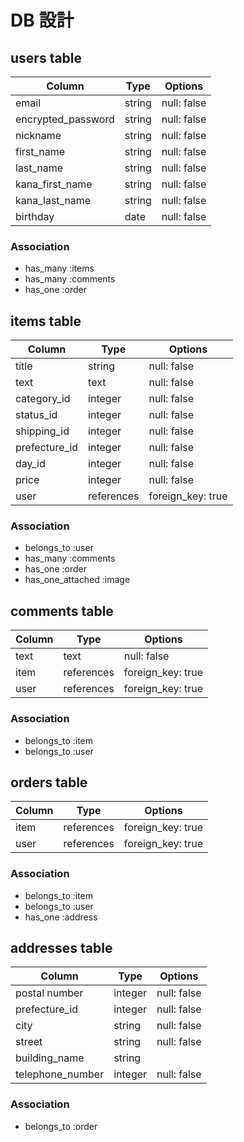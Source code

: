 # DB 設計

## users table

| Column             | Type                | Options                 |
|--------------------|---------------------|-------------------------|
| email              | string              | null: false             |
| encrypted_password | string              | null: false             |
| nickname           | string              | null: false             |
| first_name         | string              | null: false             |
| last_name          | string              | null: false             |
| kana_first_name    | string              | null: false             |
| kana_last_name     | string              | null: false             |
| birthday           | date                | null: false             |

### Association

- has_many :items
- has_many :comments
- has_one :order

## items table

| Column             | Type          | Options           |
|--------------------|---------------|-------------------|
| title              | string        | null: false       |
| text               | text          | null: false       |
| category_id        | integer       | null: false       |
| status_id          | integer       | null: false       |
| shipping_id        | integer       | null: false       |
| prefecture_id      | integer       | null: false       |
| day_id             | integer       | null: false       |
| price              | integer       | null: false       |
| user               | references    | foreign_key: true |

### Association

- belongs_to :user
- has_many :comments
- has_one :order
- has_one_attached :image

## comments table

| Column      | Type       | Options           |
|-------------|------------|-------------------|
| text        | text       | null: false       |
| item        | references | foreign_key: true |
| user        | references | foreign_key: true |

### Association

- belongs_to :item
- belongs_to :user

## orders table

| Column          | Type       | Options           |
|-----------------|------------|-------------------|
| item            | references | foreign_key: true |
| user            | references | foreign_key: true |

### Association

- belongs_to :item
- belongs_to :user
- has_one :address

## addresses table

| Column            | Type       | Options           |
|-------------------|------------|-------------------|
| postal number     | integer    | null: false       |
| prefecture_id     | integer    | null: false       |
| city              | string     | null: false       |
| street            | string     | null: false       |
| building_name     | string     |                   |
| telephone_number  | integer    | null: false       |

### Association

- belongs_to :order